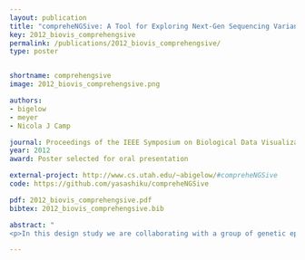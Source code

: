 ```yaml
---
layout: publication
title: "compreheNGSive: A Tool for Exploring Next-Gen Sequencing Variants"
key: 2012_biovis_comprehengsive
permalink: /publications/2012_biovis_comprehengsive/
type: poster


shortname: comprehengsive
image: 2012_biovis_comprehengsive.png

authors:
- bigelow
- meyer
- Nicola J Camp

journal: Proceedings of the IEEE Symposium on Biological Data Visualization (BioVis ’12)
year: 2012
award: Poster selected for oral presentation

external-project: http://www.cs.utah.edu/~abigelow/#compreheNGSive
code: https://github.com/yasashiku/compreheNGSive

pdf: 2012_biovis_comprehengsive.pdf
bibtex: 2012_biovis_comprehengsive.bib

abstract: "
<p>In this design study we are collaborating with a group of genetic epidemiology experts who are using NGS data to study breast cancer. To understand our collaborators’ analysis needs we worked with this group for a year, spending four days a week in their lab. From numerous interviews, we developed over ten paper prototypes, five software prototypes, and acquired feedback. Analyzing this feedback revealed necessary visualization tasks and a workflow applicable to their data exploration. Our contributions are an articulation of a workflow and set of visualization tasks needed by our collaborators, and an early prototype of our system: compreheNGSive.</p>"

---
```

